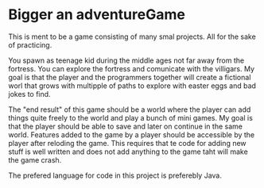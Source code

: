 # Bigger an adventureGame
This is ment to be a game consisting of many smal projects. All for the sake of practicing.

You spawn as teenage kid during the middle ages not far away from the fortress. You can explore the fortress and comunicate with the villigars. My goal is that the player and the programmers together will create a fictional worl that grows with multipple of paths to explore with easter eggs and bad jokes to find. 

The "end result" of this game should be a world where the player can add things quite freely to the world and play a bunch of mini games. My goal is that the player should be able to save and later on continue in the same world. Features added to the game by a player should be accessible by the player after reloding the game. This requires that te code for adding new stuff is well written and does not add anything to the game taht will make the game crash.

The prefered language for code in this project is preferebly Java.
